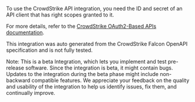 To use the CrowdStrike API integration, you need the ID and secret of an API client that has right scopes granted to it.

For more details, refer to the [CrowdStrike OAuth2-Based APIs documentation](https://falcon.crowdstrike.com/support/documentation/46/crowdstrike-oauth2-based-apis).

This integration was auto generated from the CrowdStrike Falcon OpenAPI specification and is not fully tested.

Note: This is a beta Integration, which lets you implement and test pre-release software. Since the integration is beta, it might contain bugs. Updates to the integration during the beta phase might include non-backward compatible features. We appreciate your feedback on the quality and usability of the integration to help us identify issues, fix them, and continually improve.